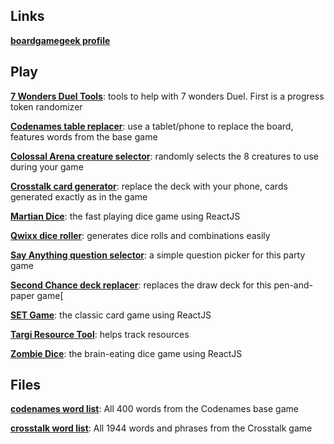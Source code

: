 ## Links

[**boardgamegeek profile**](https://www.boardgamegeek.com/user/cardflopper)

## Play

[**7 Wonders Duel Tools**](7wd): tools to help with 7 wonders Duel. First is a progress token randomizer

[**Codenames table replacer**](codenames): use a tablet/phone to replace the board, features words from the base game

[**Colossal Arena creature selector**](colossalarena): randomly selects the 8 creatures to use during your game

[**Crosstalk card generator**](crosstalk): replace the deck with your phone, cards generated exactly as in the game

[**Martian Dice**](martiandice): the fast playing dice game using ReactJS

[**Qwixx dice roller**](qwixx): generates dice rolls and combinations easily

[**Say Anything question selector**](sayanything): a simple question picker for this party game

[**Second Chance deck replacer**](secondchance): replaces the draw deck for this pen-and-paper game[

[**SET Game**](set): the classic card game using ReactJS

[**Targi Resource Tool**](targi): helps track resources

[**Zombie Dice**](zombiedice): the brain-eating dice game using ReactJS

## Files
[**codenames word list**](codenames/codenames_words.txt): All 400 words from the Codenames base game 

[**crosstalk word list**](crosstalk/resources/words.txt): All 1944 words and phrases from the Crosstalk game 

